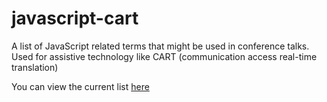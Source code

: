 # javascript-cart

A list of JavaScript related terms that might be used in conference talks. Used for assistive technology like CART (communication access real-time translation)

You can view the current list [here](./terms.txt)